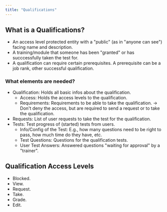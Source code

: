 ```yaml
---
title: "Qualifications"
---
```


## What is a Qualifications?

* An access level protected entity with a "public" (as in "anyone can see") facing name and description.
* A training/module that someone has been "granted" or has succcessfully taken the test for.
* A qualification can require certain prerequisites. A prerequisite can be a job rank, other successful qualification.

### What elements are needed?

* Qualification: Holds all basic infos about the qualification.
    * Access: Holds the access levels to the qualification.
    * Requirements: Requirements to be able to take the qualification. -> Don't deny the access, but are required to send a request or to take the qualification.
* Requests: List of user requests to take the test for the qualification.
* Tests: Test progress of (started) tests from users.
    * Info/Config of the Test: E.g., how many questions need to be right to pass, how much time do they have, etc.
    * Test Questions: Questions for the qualification tests.
    * User Test Answers: Answered questions "waiting for approval" by a "trainer".

## Qualification Access Levels

* Blocked.
* View.
* Request.
* Take.
* Grade.
* Edit.
